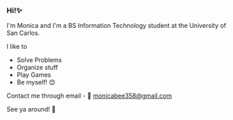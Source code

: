 ### Hi!✨

I'm Monica and I'm a BS Information Technology student at the University of San Carlos.

I like to
- Solve Problems
- Organize stuff
- Play Games
- Be myself! 😊

Contact me through email - 
📧 monicabee358@gmail.com

See ya around! 👋
<!--
**nicabee/nicabee** is a ✨ _special_ ✨ repository because its `README.md` (this file) appears on your GitHub profile.

Here are some ideas to get you started:

- 🔭 I’m currently working on ...
- 🌱 I’m currently learning ...
- 👯 I’m looking to collaborate on ...
- 🤔 I’m looking for help with ...
- 💬 Ask me about ...
- 📫 How to reach me: ...
- 😄 Pronouns: ...
- ⚡ Fun fact: ...
-->
